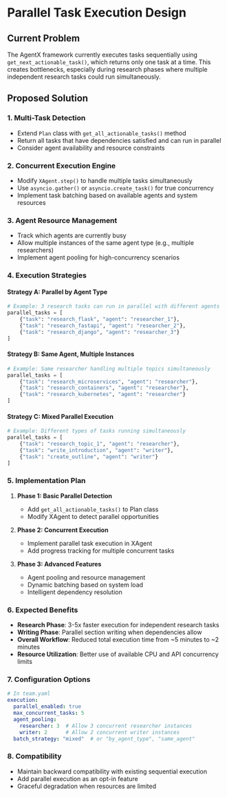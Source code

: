 # Parallel Task Execution Design

## Current Problem

The AgentX framework currently executes tasks sequentially using `get_next_actionable_task()`, which returns only one task at a time. This creates bottlenecks, especially during research phases where multiple independent research tasks could run simultaneously.

## Proposed Solution

### 1. Multi-Task Detection
- Extend `Plan` class with `get_all_actionable_tasks()` method
- Return all tasks that have dependencies satisfied and can run in parallel
- Consider agent availability and resource constraints

### 2. Concurrent Execution Engine
- Modify `XAgent.step()` to handle multiple tasks simultaneously
- Use `asyncio.gather()` or `asyncio.create_task()` for true concurrency
- Implement task batching based on available agents and system resources

### 3. Agent Resource Management
- Track which agents are currently busy
- Allow multiple instances of the same agent type (e.g., multiple researchers)
- Implement agent pooling for high-concurrency scenarios

### 4. Execution Strategies

#### Strategy A: Parallel by Agent Type
```python
# Example: 3 research tasks can run in parallel with different agents
parallel_tasks = [
    {"task": "research_flask", "agent": "researcher_1"},
    {"task": "research_fastapi", "agent": "researcher_2"}, 
    {"task": "research_django", "agent": "researcher_3"}
]
```

#### Strategy B: Same Agent, Multiple Instances
```python
# Example: Same researcher handling multiple topics simultaneously
parallel_tasks = [
    {"task": "research_microservices", "agent": "researcher"},
    {"task": "research_containers", "agent": "researcher"},
    {"task": "research_kubernetes", "agent": "researcher"}
]
```

#### Strategy C: Mixed Parallel Execution
```python
# Example: Different types of tasks running simultaneously
parallel_tasks = [
    {"task": "research_topic_1", "agent": "researcher"},
    {"task": "write_introduction", "agent": "writer"},
    {"task": "create_outline", "agent": "writer"}
]
```

### 5. Implementation Plan

1. **Phase 1: Basic Parallel Detection**
   - Add `get_all_actionable_tasks()` to Plan class
   - Modify XAgent to detect parallel opportunities

2. **Phase 2: Concurrent Execution**
   - Implement parallel task execution in XAgent
   - Add progress tracking for multiple concurrent tasks

3. **Phase 3: Advanced Features**
   - Agent pooling and resource management
   - Dynamic batching based on system load
   - Intelligent dependency resolution

### 6. Expected Benefits

- **Research Phase**: 3-5x faster execution for independent research tasks
- **Writing Phase**: Parallel section writing when dependencies allow
- **Overall Workflow**: Reduced total execution time from ~5 minutes to ~2 minutes
- **Resource Utilization**: Better use of available CPU and API concurrency limits

### 7. Configuration Options

```yaml
# In team.yaml
execution:
  parallel_enabled: true
  max_concurrent_tasks: 5
  agent_pooling:
    researcher: 3  # Allow 3 concurrent researcher instances
    writer: 2      # Allow 2 concurrent writer instances
  batch_strategy: "mixed"  # or "by_agent_type", "same_agent"
```

### 8. Compatibility

- Maintain backward compatibility with existing sequential execution
- Add parallel execution as an opt-in feature
- Graceful degradation when resources are limited